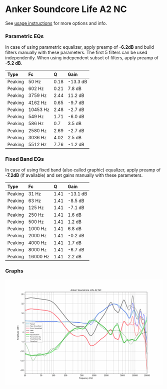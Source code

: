 # Anker Soundcore Life A2 NC
See [usage instructions](https://github.com/jaakkopasanen/AutoEq#usage) for more options and info.

### Parametric EQs
In case of using parametric equalizer, apply preamp of **-6.2dB** and build filters manually
with these parameters. The first 5 filters can be used independently.
When using independent subset of filters, apply preamp of **-5.2 dB**.

| Type    | Fc       |    Q | Gain     |
|:--------|:---------|:-----|:---------|
| Peaking | 50 Hz    | 0.18 | -13.3 dB |
| Peaking | 602 Hz   | 0.21 | 7.8 dB   |
| Peaking | 3759 Hz  | 2.44 | 11.2 dB  |
| Peaking | 4162 Hz  | 0.65 | -9.7 dB  |
| Peaking | 10453 Hz | 2.48 | -2.7 dB  |
| Peaking | 549 Hz   | 1.71 | -6.0 dB  |
| Peaking | 586 Hz   | 0.7  | 3.5 dB   |
| Peaking | 2580 Hz  | 2.69 | -2.7 dB  |
| Peaking | 3036 Hz  | 4.02 | 2.5 dB   |
| Peaking | 5512 Hz  | 7.76 | -1.2 dB  |

### Fixed Band EQs
In case of using fixed band (also called graphic) equalizer, apply preamp of **-7.2dB**
(if available) and set gains manually with these parameters.

| Type    | Fc       |    Q | Gain     |
|:--------|:---------|:-----|:---------|
| Peaking | 31 Hz    | 1.41 | -13.1 dB |
| Peaking | 63 Hz    | 1.41 | -8.5 dB  |
| Peaking | 125 Hz   | 1.41 | -7.1 dB  |
| Peaking | 250 Hz   | 1.41 | 1.6 dB   |
| Peaking | 500 Hz   | 1.41 | 1.2 dB   |
| Peaking | 1000 Hz  | 1.41 | 6.8 dB   |
| Peaking | 2000 Hz  | 1.41 | -0.2 dB  |
| Peaking | 4000 Hz  | 1.41 | 1.7 dB   |
| Peaking | 8000 Hz  | 1.41 | -6.7 dB  |
| Peaking | 16000 Hz | 1.41 | 2.2 dB   |

### Graphs
![](./Anker%20Soundcore%20Life%20A2%20NC.png)
